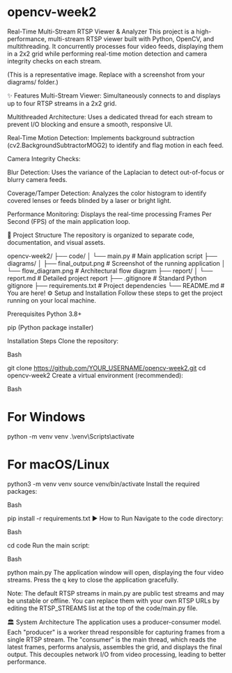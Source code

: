 # opencv-week2
Real-Time Multi-Stream RTSP Viewer & Analyzer
This project is a high-performance, multi-stream RTSP viewer built with Python, OpenCV, and multithreading. It concurrently processes four video feeds, displaying them in a 2x2 grid while performing real-time motion detection and camera integrity checks on each stream.

(This is a representative image. Replace with a screenshot from your diagrams/ folder.)

✨ Features
Multi-Stream Viewer: Simultaneously connects to and displays up to four RTSP streams in a 2x2 grid.

Multithreaded Architecture: Uses a dedicated thread for each stream to prevent I/O blocking and ensure a smooth, responsive UI.

Real-Time Motion Detection: Implements background subtraction (cv2.BackgroundSubtractorMOG2) to identify and flag motion in each feed.

Camera Integrity Checks:

Blur Detection: Uses the variance of the Laplacian to detect out-of-focus or blurry camera feeds.

Coverage/Tamper Detection: Analyzes the color histogram to identify covered lenses or feeds blinded by a laser or bright light.

Performance Monitoring: Displays the real-time processing Frames Per Second (FPS) of the main application loop.

📂 Project Structure
The repository is organized to separate code, documentation, and visual assets.

opencv-week2/
├── code/
│   └── main.py              # Main application script
├── diagrams/
│   ├── final_output.png     # Screenshot of the running application
│   └── flow_diagram.png     # Architectural flow diagram
├── report/
│   └── report.md            # Detailed project report
├── .gitignore               # Standard Python gitignore
├── requirements.txt         # Project dependencies
└── README.md                # You are here!
⚙️ Setup and Installation
Follow these steps to get the project running on your local machine.

Prerequisites
Python 3.8+

pip (Python package installer)

Installation Steps
Clone the repository:

Bash

git clone https://github.com/YOUR_USERNAME/opencv-week2.git
cd opencv-week2
Create a virtual environment (recommended):

Bash

# For Windows
python -m venv venv
.\venv\Scripts\activate

# For macOS/Linux
python3 -m venv venv
source venv/bin/activate
Install the required packages:

Bash

pip install -r requirements.txt
▶️ How to Run
Navigate to the code directory:

Bash

cd code
Run the main script:

Bash

python main.py
The application window will open, displaying the four video streams. Press the q key to close the application gracefully.

Note: The default RTSP streams in main.py are public test streams and may be unstable or offline. You can replace them with your own RTSP URLs by editing the RTSP_STREAMS list at the top of the code/main.py file.

🏛️ System Architecture
The application uses a producer-consumer model. Each "producer" is a worker thread responsible for capturing frames from a single RTSP stream. The "consumer" is the main thread, which reads the latest frames, performs analysis, assembles the grid, and displays the final output. This decouples network I/O from video processing, leading to better performance.
